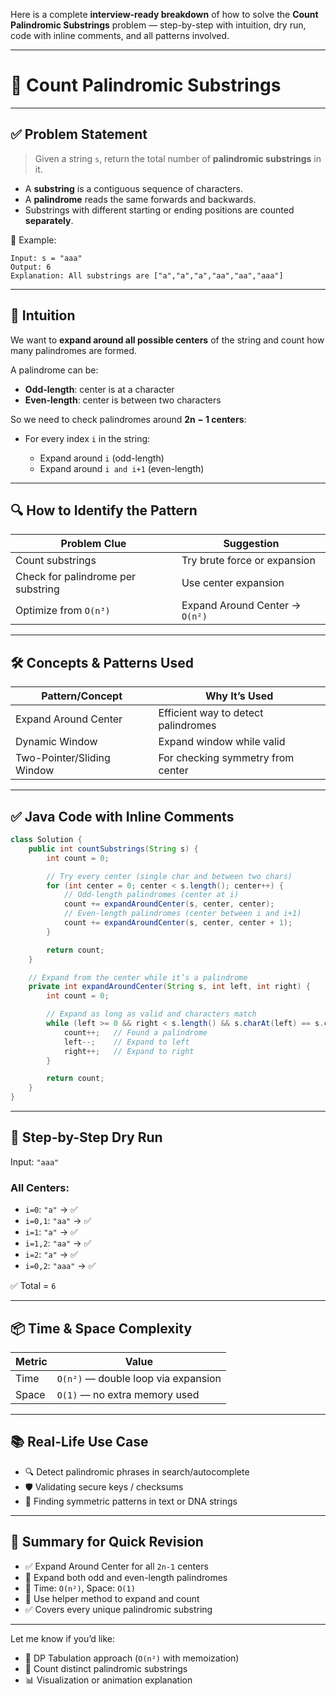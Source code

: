 Here is a complete **interview-ready breakdown** of how to solve the **Count Palindromic Substrings** problem — step-by-step with intuition, dry run, code with inline comments, and all patterns involved.

---

# 🔄 Count Palindromic Substrings

---

## ✅ Problem Statement

> Given a string `s`, return the total number of **palindromic substrings** in it.

* A **substring** is a contiguous sequence of characters.
* A **palindrome** reads the same forwards and backwards.
* Substrings with different starting or ending positions are counted **separately**.

📌 Example:

```text
Input: s = "aaa"
Output: 6
Explanation: All substrings are ["a","a","a","aa","aa","aaa"]
```

---

## 🧠 Intuition

We want to **expand around all possible centers** of the string and count how many palindromes are formed.

A palindrome can be:

* **Odd-length**: center is at a character
* **Even-length**: center is between two characters

So we need to check palindromes around **2n − 1 centers**:

* For every index `i` in the string:

    * Expand around `i` (odd-length)
    * Expand around `i and i+1` (even-length)

---

## 🔍 How to Identify the Pattern

| Problem Clue                       | Suggestion                     |
| ---------------------------------- | ------------------------------ |
| Count substrings                   | Try brute force or expansion   |
| Check for palindrome per substring | Use center expansion           |
| Optimize from `O(n³)`              | Expand Around Center → `O(n²)` |

---

## 🛠️ Concepts & Patterns Used

| Pattern/Concept            | Why It’s Used                       |
| -------------------------- | ----------------------------------- |
| Expand Around Center       | Efficient way to detect palindromes |
| Dynamic Window             | Expand window while valid           |
| Two-Pointer/Sliding Window | For checking symmetry from center   |

---

## ✅ Java Code with Inline Comments

```java
class Solution {
    public int countSubstrings(String s) {
        int count = 0;

        // Try every center (single char and between two chars)
        for (int center = 0; center < s.length(); center++) {
            // Odd-length palindromes (center at i)
            count += expandAroundCenter(s, center, center);
            // Even-length palindromes (center between i and i+1)
            count += expandAroundCenter(s, center, center + 1);
        }

        return count;
    }

    // Expand from the center while it’s a palindrome
    private int expandAroundCenter(String s, int left, int right) {
        int count = 0;

        // Expand as long as valid and characters match
        while (left >= 0 && right < s.length() && s.charAt(left) == s.charAt(right)) {
            count++;   // Found a palindrome
            left--;    // Expand to left
            right++;   // Expand to right
        }

        return count;
    }
}
```

---

## 🔂 Step-by-Step Dry Run

Input: `"aaa"`

### All Centers:

* `i=0`: `"a"` → ✅
* `i=0,1`: `"aa"` → ✅
* `i=1`: `"a"` → ✅
* `i=1,2`: `"aa"` → ✅
* `i=2`: `"a"` → ✅
* `i=0,2`: `"aaa"` → ✅

✅ Total = `6`

---

## 📦 Time & Space Complexity

| Metric | Value                               |
| ------ | ----------------------------------- |
| Time   | `O(n²)` — double loop via expansion |
| Space  | `O(1)` — no extra memory used       |

---

## 📚 Real-Life Use Case

* 🔍 Detect palindromic phrases in search/autocomplete
* 🛡️ Validating secure keys / checksums
* 📖 Finding symmetric patterns in text or DNA strings

---

## 📌 Summary for Quick Revision

* ✅ Expand Around Center for all `2n-1` centers
* 🧠 Expand both odd and even-length palindromes
* 🔁 Time: `O(n²)`, Space: `O(1)`
* 🧪 Use helper method to expand and count
* ✅ Covers every unique palindromic substring

---

Let me know if you’d like:

* 🔄 DP Tabulation approach (`O(n²)` with memoization)
* 🔁 Count distinct palindromic substrings
* 📊 Visualization or animation explanation
